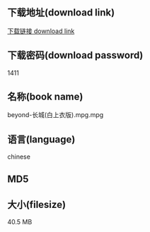 ## 下载地址(download link)
[下载链接 download link](https://voluble-croquembouche-d321dc.netlify.app/?s=beyond-%E9%95%BF%E5%9F%8E%28%E7%99%BD%E4%B8%8A%E8%A1%A3%E7%89%88%29.mpg)

## 下载密码(download password)
1411

## 名称(book name)
beyond-长城(白上衣版).mpg.mpg

## 语言(language)
chinese

## MD5


## 大小(filesize)
40.5 MB
